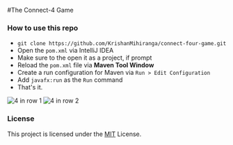 #The Connect-4 Game

### How to use this repo
* `git clone https://github.com/KrishanMihiranga/connect-four-game.git`
* Open the `pom.xml` via IntelliJ IDEA
* Make sure to the open it as a project, if prompt
* Reload the `pom.xml` file via **Maven Tool Window**
* Create a run configuration for Maven via `Run > Edit Configuration`
* Add `javafx:run` as the `Run` command
* That's it. 


![4 in row 1](https://user-images.githubusercontent.com/119467538/221365426-25dd845c-778e-40c8-920e-3b22fbee22f4.PNG)
![4 in row 2](https://user-images.githubusercontent.com/119467538/221365431-7102311b-e568-4c44-bd09-6a01b813f4ca.PNG)


### License
This project is licensed under the [MIT](LICENSE.txt) License.
